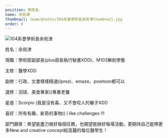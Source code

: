 ```yaml
---
position: 學術長
name: 余宛津
thumbnail: team/photos/104系會學術長余宛津thumbnail.jpg
order: 8
---
```

![104系會學術長余宛津](photos/104系會學術長余宛津full.jpg)

姓名：余宛津

現職：學術部副部長(plus部長執行秘書XDD)、M103解剖學藝

主修：醫學XDD

副修：行政、文書樣樣精通((prezi、emaze、powtoon都可以

選修：羽球、美食專家((專業老饕

星座：Scorpio (我是沒有毒、又不會咬人的蠍子XDD

喜好：所有有趣、新奇的事物(( I like challenges !!!

部門願景：希望能盡力做好每個任務，也期望能辦好每場活動，更期待自己能帶更多New and creative concept給高醫的每位醫學生！
